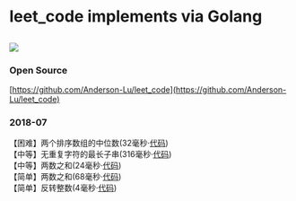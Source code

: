 # leet_code implements via Golang

![](https://img.shields.io/badge/author-anderson-green.svg?longCache=true&style=flat-square)
---

### Open Source

[https://github.com/Anderson-Lu/leet_code](https://github.com/Anderson-Lu/leet_code)

### 2018-07

【困难】两个排序数组的中位数(32毫秒·[代码](https://github.com/Anderson-Lu/leet_code/blob/master/05_center_number.go)) <br>
【中等】无重复字符的最长子串(316毫秒·[代码](https://github.com/Anderson-Lu/leet_code/blob/master/04_unrepeat_substring.go)) <br>
【中等】两数之和(24毫秒·[代码](https://github.com/Anderson-Lu/leet_code/blob/master/03_add_two_numbers.go)) <br>
【简单】两数之和(68毫秒·[代码](https://github.com/Anderson-Lu/leet_code/blob/master/01_two_sum.go)) <br>
【简单】反转整数(4毫秒·[代码](https://github.com/Anderson-Lu/leet_code/blob/master/02_reverse_integer.go))



